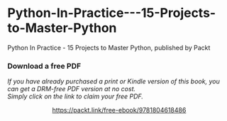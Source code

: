 # Python-In-Practice---15-Projects-to-Master-Python
Python In Practice - 15 Projects to Master Python, published by Packt
### Download a free PDF

 <i>If you have already purchased a print or Kindle version of this book, you can get a DRM-free PDF version at no cost.<br>Simply click on the link to claim your free PDF.</i>
<p align="center"> <a href="https://packt.link/free-ebook/9781804618486">https://packt.link/free-ebook/9781804618486 </a> </p>